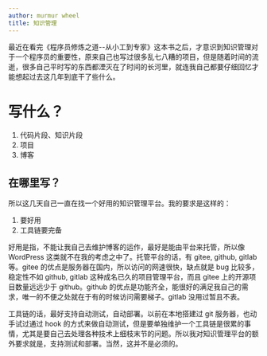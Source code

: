 ```yaml
---
author: murmur wheel
title: 知识管理
---
```


最近在看完《程序员修炼之道--从小工到专家》这本书之后，才意识到知识管理对于一个程序员的重要性，原来自己也写过很多乱七八糟的项目，但是随着时间的流逝，很多自己平时写的东西都湮灭在了时间的长河里，就连我自己都要仔细回忆才能想起过去这几年到底干了些什么。

# 写什么？

1. 代码片段、知识片段
2. 项目
3. 博客

## 在哪里写？

所以这几天自己一直在找一个好用的知识管理平台。我的要求是这样的：

1. 要好用
2. 工具链要完备

好用是指，不能让我自己去维护博客的运作，最好是能由平台来托管，所以像 WordPress 这类就不在我的考虑之中了。托管平台的话，有 gitee, github, gitlab 等。gitee 的优点是服务器在国内，所以访问的网速很快，缺点就是 bug 比较多，稳定性不如 github, gitlab 这种成名已久的项目管理平台，而且 gitee 上的开源项目数量远远少于 github。github 的优点是功能齐全，能很好的满足我自己的需求，唯一的不便之处就在于有的时候访问需要梯子。gitlab 没用过暂且不表。

工具链的话，最好支持自动测试，自动部署。以前在本地搭建过 git 服务器，也动手试过通过 hook 的方式来做自动测试，但是要单独维护一个工具链是很累的事情，尤其是要自己去处理各种技术上细枝末节的问题。所以我对知识管理平台的额外要求就是，支持测试和部署。当然，这并不是必须的。
